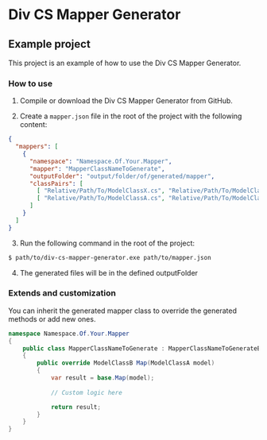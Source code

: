 ﻿# Div CS Mapper Generator

## Example project

This project is an example of how to use the Div CS Mapper Generator.

### How to use

1. Compile or download the Div CS Mapper Generator from GitHub.

2. Create a `mapper.json` file in the root of the project with the following content:

```json
{
  "mappers": [
    {
      "namespace": "Namespace.Of.Your.Mapper",
      "mapper": "MapperClassNameToGenerate",
      "outputFolder": "output/folder/of/generated/mapper",
      "classPairs": [
        [ "Relative/Path/To/ModelClassX.cs", "Relative/Path/To/ModelClassX.cs" ] // clone
        [ "Relative/Path/To/ModelClassA.cs", "Relative/Path/To/ModelClassB.cs" ] // map
      ]
    }
  ]
}
```

3. Run the following command in the root of the project:

```bash
$ path/to/div-cs-mapper-generator.exe path/to/mapper.json
```

4. The generated files will be in the defined outputFolder

### Extends and customization

You can inherit the generated mapper class to override the generated methods or add new ones.

```csharp
namespace Namespace.Of.Your.Mapper
{
	public class MapperClassNameToGenerate : MapperClassNameToGenerateBase
	{
		public override ModelClassB Map(ModelClassA model)
		{
			var result = base.Map(model);
			
			// Custom logic here

			return result;
		}
	}
}
```
